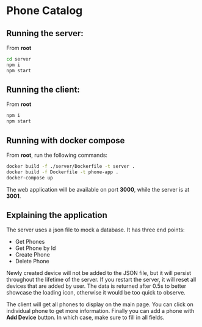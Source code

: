 # Phone Catalog
## Running the server:
From **root**
```sh
cd server
npm i
npm start
```
## Running the client:
From **root**
```sh
npm i
npm start
```
## Running with docker compose
From **root**, run the following commands:
```sh
docker build -f ./server/Dockerfile -t server .
docker build -f Dockerfile -t phone-app .
docker-compose up
```
The web application will be available on port **3000**, while the server is at **3001**.
## Explaining the application
The server uses a json file to mock a database. It has three end points:
- Get Phones
- Get Phone by Id
- Create Phone
- Delete Phone

Newly created device will not be added to the JSON file, but it will persist throughout the lifetime of the server. If you restart the server, it will reset all devices that are added by user.
The data is returned after 0.5s to better showcase the loading icon, otherwise it would be too quick to observe.

The client will get all phones to display on the main page. You can click on individual phone to get more information. Finally you can add a phone with **Add Device** button. In which case, make sure to fill in all fields.

